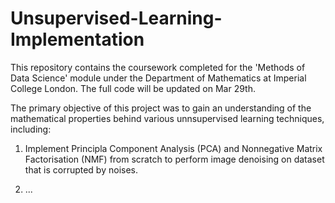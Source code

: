 # Unsupervised-Learning-Implementation

This repository contains the coursework completed for the 'Methods of Data Science' module under the Department of Mathematics at Imperial College London. The full code will be updated on Mar 29th.

The primary objective of this project was to gain an understanding of the mathematical properties behind various unnsupervised learning techniques, including:

1. Implement Principla Component Analysis (PCA) and Nonnegative Matrix Factorisation (NMF) from scratch to perform image denoising on dataset that is corrupted by noises.

2. ...
